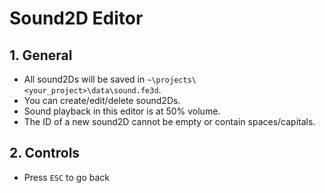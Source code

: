 # Sound2D Editor

## 1. General

- All sound2Ds will be saved in `~\projects\<your_project>\data\sound.fe3d`.
- You can create/edit/delete sound2Ds.
- Sound playback in this editor is at 50% volume.
- The ID of a new sound2D cannot be empty or contain spaces/capitals.

## 2. Controls

- Press `ESC` to go back

